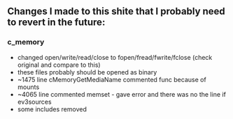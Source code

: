 ## Changes I made to this shite that I probably need to revert in the future: 

### c_memory  

- changed open/write/read/close to fopen/fread/fwrite/fclose (check original and compare to this)
- these files probably should be opened as binary
- ~1475 line cMemoryGetMediaName commented func because of mounts
- ~4065 line commented memset - gave error and there was no the line if ev3sources
- some includes removed